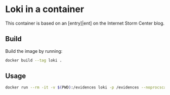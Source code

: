 #  Loki in a container

This container is based on an [entry]|ent] on the Internet Storm Center blog.

## Build

Build the image by running:

```bash
docker build --tag loki .
```

## Usage

```bash
docker run --rm -it -v $(PWD):/evidences loki -p /evidences --noprocscan
```

  [ent]: https://isc.sans.edu/diary/29788

